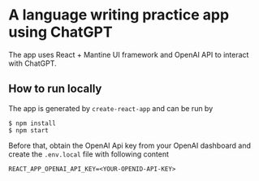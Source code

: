 # A language writing practice app using ChatGPT

The app uses React + Mantine UI framework and OpenAI API to interact with ChatGPT.

## How to run locally

The app is generated by `create-react-app` and can be run by

```
$ npm install
$ npm start
```

Before that, obtain the OpenAI Api key from your OpenAI dashboard and create the `.env.local` file with following content

```
REACT_APP_OPENAI_API_KEY=<YOUR-OPENID-API-KEY>
```
